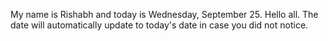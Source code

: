 My name is Rishabh and today is Wednesday, September 25. Hello all. The date will automatically update to today's date in case you did not notice.
